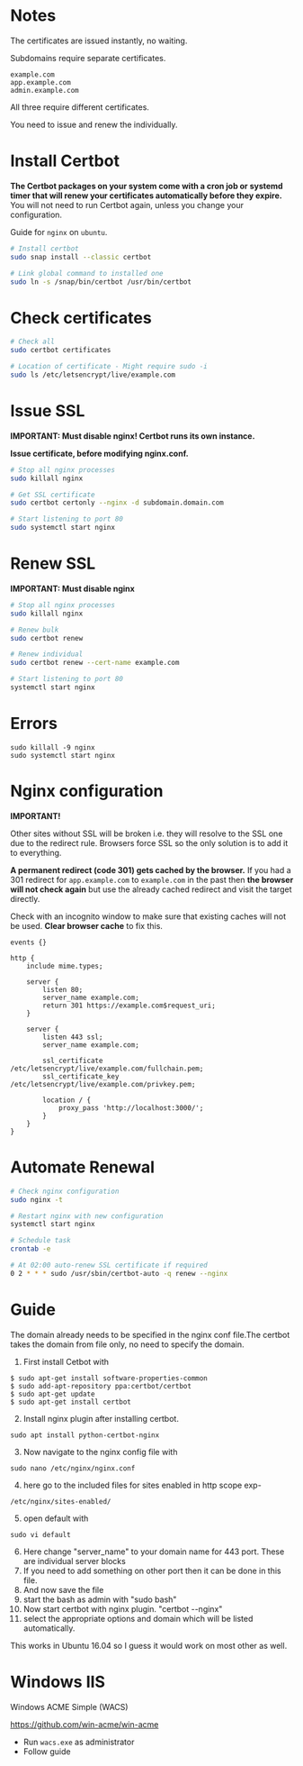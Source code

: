 # Notes

The certificates are issued instantly, no waiting.

Subdomains require separate certificates.

```
example.com
app.example.com
admin.example.com
```

All three require different certificates.

You need to issue and renew the individually.

# Install Certbot

**The Certbot packages on your system come with a cron job or systemd timer that will renew your certificates automatically before they expire.** You will not need to run Certbot again, unless you change your configuration.

Guide for `nginx` on `ubuntu`.

```bash
# Install certbot
sudo snap install --classic certbot

# Link global command to installed one
sudo ln -s /snap/bin/certbot /usr/bin/certbot
```

# Check certificates

```bash
# Check all
sudo certbot certificates

# Location of certificate - Might require sudo -i
sudo ls /etc/letsencrypt/live/example.com
```

# Issue SSL

**IMPORTANT: Must disable nginx! Certbot runs its own instance.**

**Issue certificate, before modifying nginx.conf.**

```bash
# Stop all nginx processes
sudo killall nginx

# Get SSL certificate
sudo certbot certonly --nginx -d subdomain.domain.com

# Start listening to port 80
sudo systemctl start nginx
```

# Renew SSL

**IMPORTANT: Must disable nginx**

```bash
# Stop all nginx processes
sudo killall nginx

# Renew bulk
sudo certbot renew

# Renew individual
sudo certbot renew --cert-name example.com

# Start listening to port 80
systemctl start nginx
```

# Errors

```
sudo killall -9 nginx
sudo systemctl start nginx
```

# Nginx configuration

**IMPORTANT!**

Other sites without SSL will be broken i.e. they will resolve to the SSL one due to the redirect rule. Browsers force SSL so the only solution is to add it to everything.

**A permanent redirect (code 301) gets cached by the browser.** If you had a 301 redirect for `app.example.com` to `example.com` in the past then **the browser will not check again** but use the already cached redirect and visit the target directly.

Check with an incognito window to make sure that existing caches will not be used. **Clear browser cache** to fix this.

```nginx
events {}

http {
    include mime.types;

    server {
        listen 80;
        server_name example.com;
        return 301 https://example.com$request_uri;
    }

    server {
        listen 443 ssl;
        server_name example.com;

        ssl_certificate /etc/letsencrypt/live/example.com/fullchain.pem;
        ssl_certificate_key /etc/letsencrypt/live/example.com/privkey.pem;

        location / {
            proxy_pass 'http://localhost:3000/';
        }
    }
}
```

# Automate Renewal

```bash
# Check nginx configuration
sudo nginx -t

# Restart nginx with new configuration
systemctl start nginx

# Schedule task
crontab -e

# At 02:00 auto-renew SSL certificate if required
0 2 * * * sudo /usr/sbin/certbot-auto -q renew --nginx
```

# Guide

The domain already needs to be specified in the nginx conf file.The certbot takes the domain from file only, no need to specify the domain.

1. First install Cetbot with

```
$ sudo apt-get install software-properties-common
$ sudo add-apt-repository ppa:certbot/certbot
$ sudo apt-get update
$ sudo apt-get install certbot
```

2. Install nginx plugin after installing certbot.

```
sudo apt install python-certbot-nginx
```

3. Now navigate to the nginx config file with

```
sudo nano /etc/nginx/nginx.conf
```

4. here go to the included files for sites enabled in http scope exp-

```
/etc/nginx/sites-enabled/
```

5. open default with

```
sudo vi default
```

6. Here change "server_name" to your domain name for 443 port. These are
   individual server blocks
7. If you need to add something on other port then it can be done in this file.
8. And now save the file
9. start the bash as admin with "sudo bash"
10. Now start certbot with nginx plugin. "certbot --nginx"
11. select the appropriate options and domain which will be listed automatically.

This works in Ubuntu 16.04 so I guess it would work on most other as well.

# Windows IIS

Windows ACME Simple (WACS)

https://github.com/win-acme/win-acme

-   Run `wacs.exe` as administrator
-   Follow guide
